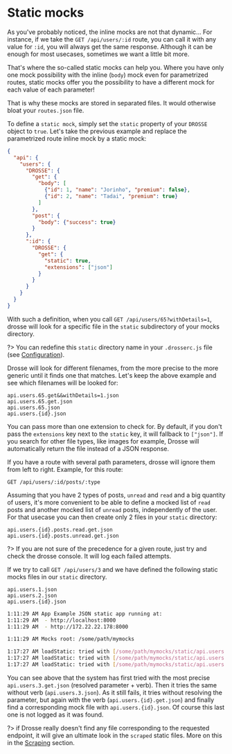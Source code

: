 # Static mocks

As you've probably noticed, the inline mocks are not that dynamic... For instance, if we take the `GET /api/users/:id` route, you can call it with any value for `:id`, you will always get the same response. Although it can be enough for most usecases, sometimes we want a little bit more.

That's where the so-called static mocks can help you. Where you have only one mock possibility with the inline (`body`) mock even for parametrized routes, static mocks offer you the possibility to have a different mock for each value of each parameter!

That is why these mocks are stored in separated files. It would otherwise bloat your `routes.json` file.

To define a `static mock`, simply set the `static` property of your `DROSSE` object to `true`. Let's take the previous example and replace the parametrized route inline mock by a static mock:

```json
{
  "api": {
    "users": {
      "DROSSE": {
        "get": {
          "body": [
            {"id": 1, "name": "Jorinho", "premium": false},
            {"id": 2, "name": "Tadai", "premium": true}
          ]
        },
        "post": {
          "body": {"success": true}
        }
      },
      ":id": {
        "DROSSE": {
          "get": {
            "static": true,
            "extensions": ["json"]
          }
        }
      }
    }
  }
}
```

With such a definition, when you call `GET /api/users/65?withDetails=1`, drosse will look for a specific file in the `static` subdirectory of your mocks directory.

?> You can redefine this `static` directory name in your `.drosserc.js` file (see [Configuration](configuration.md)).

Drosse will look for different filenames, from the more precise to the more generic until it finds one that matches. Let's keep the above example and see which filenames will be looked for:

```
api.users.65.get&&withDetails=1.json
api.users.65.get.json
api.users.65.json
api.users.{id}.json
```

You can pass more than one extension to check for. By default, if you don't pass the `extensions` key next to the `static` key, it will fallback to `["json"]`. If you search
for other file types, like images for example, Drosse will automatically return the file instead of a JSON response.

If you have a route with several path parameters, drosse will ignore them from left to right. Example, for this route:
```
GET /api/users/:id/posts/:type
```

Assuming that you have 2 types of posts, `unread` and `read` and a big quantity of users, it's more convenient to be able to define a mocked list of `read` posts and another mocked list of `unread` posts, independently of the user. For that usecase you can then create only 2 files in your `static` directory:

```
api.users.{id}.posts.read.get.json
api.users.{id}.posts.unread.get.json
```

?> If you are not sure of the precedence for a given route, just try and check the drosse console. It will log each failed attempts.

If we try to call `GET /api/users/3` and we have defined the following static mocks files in our `static` directory.

```
api.users.1.json
api.users.2.json
api.users.{id}.json
```

```bash
1:11:29 AM App Example JSON static app running at:
1:11:29 AM  - http://localhost:8000
1:11:29 AM  - http://172.22.22.178:8000

1:11:29 AM Mocks root: /some/path/mymocks

1:17:27 AM loadStatic: tried with [/some/path/mymocks/static/api.users.3.get.json]. File not found.
1:17:27 AM loadStatic: tried with [/some/path/mymocks/static/api.users.3.json]. File not found.
1:17:27 AM loadStatic: tried with [/some/path/mymocks/static/api.users.{id}.get.json]. File not found.
```
You can see above that the system has first tried with the most precise `api.users.3.get.json` (resolved parameter + verb). Then it tries the same without verb (`api.users.3.json`). As it still fails, it tries without resolving the parameter, but again with the verb (`api.users.{id}.get.json`) and finally find a corresponding mock file with `api.users.{id}.json`. Of course this last one is not logged as it was found.

?> if Drosse really doesn't find any file corresponding to the requested endpoint, it will give an ultimate look in the `scraped` static files. More on this in the [Scraping](scraping.md) section.